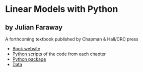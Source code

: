 # Linear Models with Python

## by Julian Faraway

A forthcoming textbook published by Chapman & Hall/CRC press


- [Book website](https://julianfaraway.github.io/LMP/)
- [Python scripts](pyscripts/) of the code from each chapter
- [Python package](https://pypi.org/project/faraway/)
- [Data](data/)


